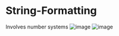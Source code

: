 # String-Formatting
Involves number systems
![image](https://user-images.githubusercontent.com/106897123/201467096-3c02ba70-ae1b-4289-8841-5238586f5d1c.png)
![image](https://user-images.githubusercontent.com/106897123/201467118-e0632173-074d-4c49-a6b9-78576bd3a42a.png)
